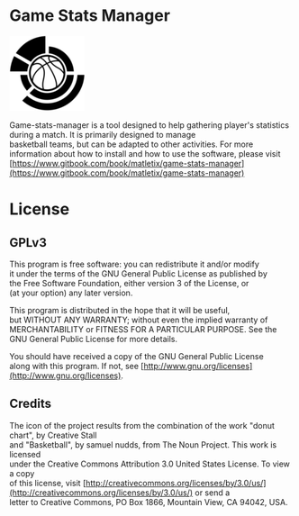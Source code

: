 # Game Stats Manager

![](/docs/assets/icon.png)

Game-stats-manager is a tool designed to help gathering player's statistics  
during a match. It is primarily designed to manage  
basketball teams, but can be adapted to other activities.
For more information about how to install and how to use the software, please
visit [https://www.gitbook.com/book/matletix/game-stats-manager](https://www.gitbook.com/book/matletix/game-stats-manager)

# License

## GPLv3

This program is free software: you can redistribute it and/or modify  
it under the terms of the GNU General Public License as published by  
the Free Software Foundation, either version 3 of the License, or  
\(at your option\) any later version.

This program is distributed in the hope that it will be useful,  
but WITHOUT ANY WARRANTY; without even the implied warranty of  
MERCHANTABILITY or FITNESS FOR A PARTICULAR PURPOSE.  See the  
GNU General Public License for more details.

You should have received a copy of the GNU General Public License  
along with this program.  If not, see [http://www.gnu.org/licenses](http://www.gnu.org/licenses).

## Credits

The icon of the project results from the combination of the work "donut chart", by Creative Stall  
and "Basketball", by samuel nudds, from The Noun Project. This work is licensed  
under the Creative Commons Attribution 3.0 United States License. To view a copy  
of this license, visit [http://creativecommons.org/licenses/by/3.0/us/](http://creativecommons.org/licenses/by/3.0/us/) or send a  
letter to Creative Commons, PO Box 1866, Mountain View, CA 94042, USA.

